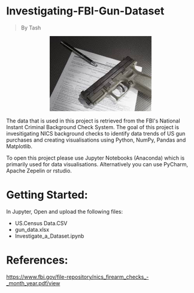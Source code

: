 # Investigating-FBI-Gun-Dataset
> By Tash 


<p align="center">
<img max-height=200 height=200 src="https://github.com/ciph3rwoman/Investigating-FBI-Gun-Dataset/blob/master/images.jpg"/>
</p>

The data that is used in this project is retrieved from the FBI's National Instant Criminal Background Check System. 
The goal of this project is invesitigating NICS background checks to identify data trends of US gun purchases and creating visualisations using
Python, NumPy, Pandas and Matplotlib.
 
 To open this project please use Jupyter Notebooks (Anaconda) which is primarily used for data visualisations. Alternatively you can
 use PyCharm, Apache Zepelin or rstudio. 
 
 # Getting Started:
 
 In Jupyter, Open and upload the following files:
 - US.Census Data.CSV
 - gun_data.xlsx
 - Investigate_a_Dataset.ipynb

 
# References:

https://www.fbi.gov/file-repository/nics_firearm_checks_-_month_year.pdf/view

